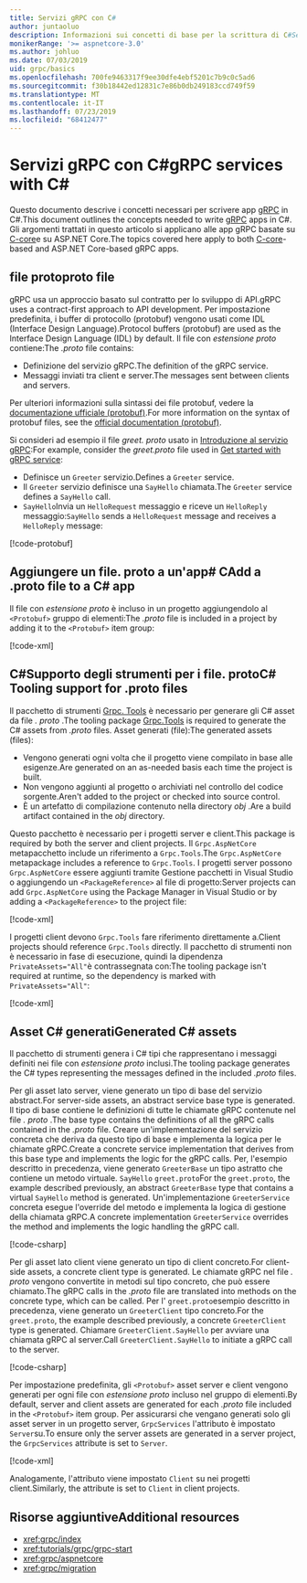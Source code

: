 ```yaml
---
title: Servizi gRPC con C#
author: juntaoluo
description: Informazioni sui concetti di base per la scrittura di C#Servizi gRPC con.
monikerRange: '>= aspnetcore-3.0'
ms.author: johluo
ms.date: 07/03/2019
uid: grpc/basics
ms.openlocfilehash: 700fe9463317f9ee30dfe4ebf5201c7b9c0c5ad6
ms.sourcegitcommit: f30b18442ed12831c7e86b0db249183ccd749f59
ms.translationtype: MT
ms.contentlocale: it-IT
ms.lasthandoff: 07/23/2019
ms.locfileid: "68412477"
---
```

# <a name="grpc-services-with-c"></a><span data-ttu-id="ebded-103">Servizi gRPC con C\#</span><span class="sxs-lookup"><span data-stu-id="ebded-103">gRPC services with C\#</span></span>

<span data-ttu-id="ebded-104">Questo documento descrive i concetti necessari per scrivere app [gRPC](https://grpc.io/docs/guides/) in C#.</span><span class="sxs-lookup"><span data-stu-id="ebded-104">This document outlines the concepts needed to write [gRPC](https://grpc.io/docs/guides/) apps in C#.</span></span> <span data-ttu-id="ebded-105">Gli argomenti trattati in questo articolo si applicano alle app gRPC basate su [C-core](https://grpc.io/blog/grpc-stacks)e su ASP.NET Core.</span><span class="sxs-lookup"><span data-stu-id="ebded-105">The topics covered here apply to both [C-core](https://grpc.io/blog/grpc-stacks)-based and ASP.NET Core-based gRPC apps.</span></span>

## <a name="proto-file"></a><span data-ttu-id="ebded-106">file proto</span><span class="sxs-lookup"><span data-stu-id="ebded-106">proto file</span></span>

<span data-ttu-id="ebded-107">gRPC usa un approccio basato sul contratto per lo sviluppo di API.</span><span class="sxs-lookup"><span data-stu-id="ebded-107">gRPC uses a contract-first approach to API development.</span></span> <span data-ttu-id="ebded-108">Per impostazione predefinita, i buffer di protocollo (protobuf) vengono usati come IDL (Interface Design Language).</span><span class="sxs-lookup"><span data-stu-id="ebded-108">Protocol buffers (protobuf) are used as the Interface Design Language (IDL) by default.</span></span> <span data-ttu-id="ebded-109">Il file con *estensione proto* contiene:</span><span class="sxs-lookup"><span data-stu-id="ebded-109">The *.proto* file contains:</span></span>

* <span data-ttu-id="ebded-110">Definizione del servizio gRPC.</span><span class="sxs-lookup"><span data-stu-id="ebded-110">The definition of the gRPC service.</span></span>
* <span data-ttu-id="ebded-111">Messaggi inviati tra client e server.</span><span class="sxs-lookup"><span data-stu-id="ebded-111">The messages sent between clients and servers.</span></span>

<span data-ttu-id="ebded-112">Per ulteriori informazioni sulla sintassi dei file protobuf, vedere la [documentazione ufficiale (protobuf)](https://developers.google.com/protocol-buffers/docs/proto3).</span><span class="sxs-lookup"><span data-stu-id="ebded-112">For more information on the syntax of protobuf files, see the [official documentation (protobuf)](https://developers.google.com/protocol-buffers/docs/proto3).</span></span>

<span data-ttu-id="ebded-113">Si consideri ad esempio il file *greet. proto* usato in [Introduzione al servizio gRPC](xref:tutorials/grpc/grpc-start):</span><span class="sxs-lookup"><span data-stu-id="ebded-113">For example, consider the *greet.proto* file used in [Get started with gRPC service](xref:tutorials/grpc/grpc-start):</span></span>

* <span data-ttu-id="ebded-114">Definisce un `Greeter` servizio.</span><span class="sxs-lookup"><span data-stu-id="ebded-114">Defines a `Greeter` service.</span></span>
* <span data-ttu-id="ebded-115">Il `Greeter` servizio definisce una `SayHello` chiamata.</span><span class="sxs-lookup"><span data-stu-id="ebded-115">The `Greeter` service defines a `SayHello` call.</span></span>
* <span data-ttu-id="ebded-116">`SayHello`Invia un `HelloRequest` messaggio e riceve un `HelloReply` messaggio:</span><span class="sxs-lookup"><span data-stu-id="ebded-116">`SayHello` sends a `HelloRequest` message and receives a `HelloReply` message:</span></span>

[!code-protobuf[](~/tutorials/grpc/grpc-start/sample/GrpcGreeter/Protos/greet.proto)]

## <a name="add-a-proto-file-to-a-c-app"></a><span data-ttu-id="ebded-117">Aggiungere un file. proto a un'app\# C</span><span class="sxs-lookup"><span data-stu-id="ebded-117">Add a .proto file to a C\# app</span></span>

<span data-ttu-id="ebded-118">Il file con *estensione proto* è incluso in un progetto aggiungendolo al `<Protobuf>` gruppo di elementi:</span><span class="sxs-lookup"><span data-stu-id="ebded-118">The *.proto* file is included in a project by adding it to the `<Protobuf>` item group:</span></span>

[!code-xml[](~/tutorials/grpc/grpc-start/sample/GrpcGreeter/GrpcGreeter.csproj?highlight=2&range=7-9)]

## <a name="c-tooling-support-for-proto-files"></a><span data-ttu-id="ebded-119">C#Supporto degli strumenti per i file. proto</span><span class="sxs-lookup"><span data-stu-id="ebded-119">C# Tooling support for .proto files</span></span>

<span data-ttu-id="ebded-120">Il pacchetto di strumenti [Grpc. Tools](https://www.nuget.org/packages/Grpc.Tools/) è necessario per generare gli C# asset da file *. proto* .</span><span class="sxs-lookup"><span data-stu-id="ebded-120">The tooling package [Grpc.Tools](https://www.nuget.org/packages/Grpc.Tools/) is required to generate the C# assets from *.proto* files.</span></span> <span data-ttu-id="ebded-121">Asset generati (file):</span><span class="sxs-lookup"><span data-stu-id="ebded-121">The generated assets (files):</span></span>

* <span data-ttu-id="ebded-122">Vengono generati ogni volta che il progetto viene compilato in base alle esigenze.</span><span class="sxs-lookup"><span data-stu-id="ebded-122">Are generated on an as-needed basis each time the project is built.</span></span>
* <span data-ttu-id="ebded-123">Non vengono aggiunti al progetto o archiviati nel controllo del codice sorgente.</span><span class="sxs-lookup"><span data-stu-id="ebded-123">Aren't added to the project or checked into source control.</span></span>
* <span data-ttu-id="ebded-124">È un artefatto di compilazione contenuto nella directory *obj* .</span><span class="sxs-lookup"><span data-stu-id="ebded-124">Are a build artifact contained in the *obj* directory.</span></span>

<span data-ttu-id="ebded-125">Questo pacchetto è necessario per i progetti server e client.</span><span class="sxs-lookup"><span data-stu-id="ebded-125">This package is required by both the server and client projects.</span></span> <span data-ttu-id="ebded-126">Il `Grpc.AspNetCore` metapacchetto include un riferimento a `Grpc.Tools`.</span><span class="sxs-lookup"><span data-stu-id="ebded-126">The `Grpc.AspNetCore` metapackage includes a reference to `Grpc.Tools`.</span></span> <span data-ttu-id="ebded-127">I progetti server possono `Grpc.AspNetCore` essere aggiunti tramite Gestione pacchetti in Visual Studio o aggiungendo un `<PackageReference>` al file di progetto:</span><span class="sxs-lookup"><span data-stu-id="ebded-127">Server projects can add `Grpc.AspNetCore` using the Package Manager in Visual Studio or by adding a `<PackageReference>` to the project file:</span></span>

[!code-xml[](~/tutorials/grpc/grpc-start/sample/GrpcGreeter/GrpcGreeter.csproj?highlight=1&range=12)]

<span data-ttu-id="ebded-128">I progetti client devono `Grpc.Tools` fare riferimento direttamente a.</span><span class="sxs-lookup"><span data-stu-id="ebded-128">Client projects should reference `Grpc.Tools` directly.</span></span> <span data-ttu-id="ebded-129">Il pacchetto di strumenti non è necessario in fase di esecuzione, quindi la dipendenza `PrivateAssets="All"`è contrassegnata con:</span><span class="sxs-lookup"><span data-stu-id="ebded-129">The tooling package isn't required at runtime, so the dependency is marked with `PrivateAssets="All"`:</span></span>

[!code-xml[](~/tutorials/grpc/grpc-start/sample/GrpcGreeterClient/GrpcGreeterClient.csproj?highlight=1&range=11)]

## <a name="generated-c-assets"></a><span data-ttu-id="ebded-130">Asset C# generati</span><span class="sxs-lookup"><span data-stu-id="ebded-130">Generated C# assets</span></span>

<span data-ttu-id="ebded-131">Il pacchetto di strumenti genera i C# tipi che rappresentano i messaggi definiti nei file con *estensione proto* inclusi.</span><span class="sxs-lookup"><span data-stu-id="ebded-131">The tooling package generates the C# types representing the messages defined in the included *.proto* files.</span></span>

<span data-ttu-id="ebded-132">Per gli asset lato server, viene generato un tipo di base del servizio abstract.</span><span class="sxs-lookup"><span data-stu-id="ebded-132">For server-side assets, an abstract service base type is generated.</span></span> <span data-ttu-id="ebded-133">Il tipo di base contiene le definizioni di tutte le chiamate gRPC contenute nel file *. proto* .</span><span class="sxs-lookup"><span data-stu-id="ebded-133">The base type contains the definitions of all the gRPC calls contained in the *.proto* file.</span></span> <span data-ttu-id="ebded-134">Creare un'implementazione del servizio concreta che deriva da questo tipo di base e implementa la logica per le chiamate gRPC.</span><span class="sxs-lookup"><span data-stu-id="ebded-134">Create a concrete service implementation that derives from this base type and implements the logic for the gRPC calls.</span></span> <span data-ttu-id="ebded-135">Per, l'esempio descritto in precedenza, viene generato `GreeterBase` un tipo astratto che contiene un metodo virtuale. `SayHello` `greet.proto`</span><span class="sxs-lookup"><span data-stu-id="ebded-135">For the `greet.proto`, the example described previously, an abstract `GreeterBase` type that contains a virtual `SayHello` method is generated.</span></span> <span data-ttu-id="ebded-136">Un'implementazione `GreeterService` concreta esegue l'override del metodo e implementa la logica di gestione della chiamata gRPC.</span><span class="sxs-lookup"><span data-stu-id="ebded-136">A concrete implementation `GreeterService` overrides the method and implements the logic handling the gRPC call.</span></span>

[!code-csharp[](~/tutorials/grpc/grpc-start/sample/GrpcGreeter/Services/GreeterService.cs?name=snippet)]

<span data-ttu-id="ebded-137">Per gli asset lato client viene generato un tipo di client concreto.</span><span class="sxs-lookup"><span data-stu-id="ebded-137">For client-side assets, a concrete client type is generated.</span></span> <span data-ttu-id="ebded-138">Le chiamate gRPC nel file *. proto* vengono convertite in metodi sul tipo concreto, che può essere chiamato.</span><span class="sxs-lookup"><span data-stu-id="ebded-138">The gRPC calls in the *.proto* file are translated into methods on the concrete type, which can be called.</span></span> <span data-ttu-id="ebded-139">Per l' `greet.proto`esempio descritto in precedenza, viene generato un `GreeterClient` tipo concreto.</span><span class="sxs-lookup"><span data-stu-id="ebded-139">For the `greet.proto`, the example described previously, a concrete `GreeterClient` type is generated.</span></span> <span data-ttu-id="ebded-140">Chiamare `GreeterClient.SayHello` per avviare una chiamata gRPC al server.</span><span class="sxs-lookup"><span data-stu-id="ebded-140">Call `GreeterClient.SayHello` to initiate a gRPC call to the server.</span></span>

[!code-csharp[](~/tutorials/grpc/grpc-start/sample/GrpcGreeterClient/Program.cs?highlight=3-6&name=snippet)]

<span data-ttu-id="ebded-141">Per impostazione predefinita, gli `<Protobuf>` asset server e client vengono generati per ogni file con *estensione proto* incluso nel gruppo di elementi.</span><span class="sxs-lookup"><span data-stu-id="ebded-141">By default, server and client assets are generated for each *.proto* file included in the `<Protobuf>` item group.</span></span> <span data-ttu-id="ebded-142">Per assicurarsi che vengano generati solo gli asset server in un progetto server, `GrpcServices` l'attributo è impostato `Server`su.</span><span class="sxs-lookup"><span data-stu-id="ebded-142">To ensure only the server assets are generated in a server project, the `GrpcServices` attribute is set to `Server`.</span></span>

[!code-xml[](~/tutorials/grpc/grpc-start/sample/GrpcGreeter/GrpcGreeter.csproj?highlight=2&range=7-9)]

<span data-ttu-id="ebded-143">Analogamente, l'attributo viene impostato `Client` su nei progetti client.</span><span class="sxs-lookup"><span data-stu-id="ebded-143">Similarly, the attribute is set to `Client` in client projects.</span></span>

## <a name="additional-resources"></a><span data-ttu-id="ebded-144">Risorse aggiuntive</span><span class="sxs-lookup"><span data-stu-id="ebded-144">Additional resources</span></span>

* <xref:grpc/index>
* <xref:tutorials/grpc/grpc-start>
* <xref:grpc/aspnetcore>
* <xref:grpc/migration>
